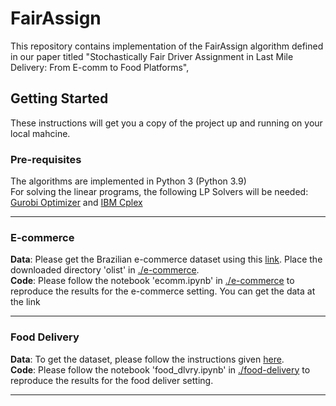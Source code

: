 # FairAssign
This repository contains implementation of the FairAssign algorithm defined in our paper titled "Stochastically Fair Driver Assignment in Last Mile Delivery: From E-comm to Food Platforms", 

## Getting Started
These instructions will get you a copy of the project up and running on your local mahcine.

### Pre-requisites
The algorithms are implemented in Python 3 (Python 3.9)     
For solving the linear programs, the following LP Solvers will be needed: [Gurobi Optimizer](https://www.gurobi.com/downloads/) and [IBM Cplex](https://www.ibm.com/products/ilog-cplex-optimization-studio)

---

### E-commerce 
**Data**: Please get the Brazilian e-commerce dataset using this [link](https://www.kaggle.com/datasets/olistbr/brazilian-ecommerce). Place the downloaded directory 'olist' in [./e-commerce](e-commerce).     
**Code**: Please follow the notebook 'ecomm.ipynb' in [./e-commerce](e-commerce) to reproduce the results for the e-commerce setting. 
You can get the data at the link 

---

### Food Delivery 
**Data**: To get the dataset, please follow the instructions given [here](what?).   
**Code**: Please follow the notebook 'food_dlvry.ipynb' in [./food-delivery](food-delivery) to reproduce the results for the food deliver setting.

---

